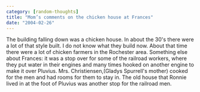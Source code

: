 ```yaml
---
category: [random-thoughts]
title: "Mom’s comments on the chicken house at Frances"
date: "2004-02-26"
---
```


The building falling down was a chicken house. In about the 30's there were a lot of that style built. I do not know what they build now. About that time there were a lot of chicken farmers in the Rochester area. Something else about Frances: it was a stop over for some of the railroad workers, where they put water in their engines and many times hooked on another engine to make it over Pluvius. Mrs. Christiensen,(Gladys Spurrell's mother) cooked for the men and had rooms for them to stay in. The old house that Ronnie lived in at the foot of Pluvius was another stop for the railroad men.  

